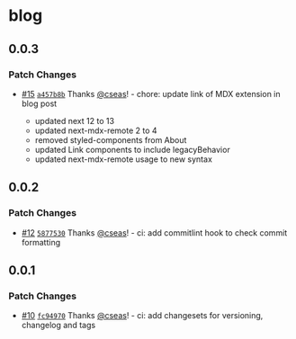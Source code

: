 # blog

## 0.0.3

### Patch Changes

- [#15](https://github.com/cseas/blog/pull/15) [`a457b8b`](https://github.com/cseas/blog/commit/a457b8bbeed3de8dbf0706fb95ef0a0f23d80986) Thanks [@cseas](https://github.com/cseas)! - chore: update link of MDX extension in blog post

  - updated next 12 to 13
  - updated next-mdx-remote 2 to 4
  - removed styled-components from About
  - updated Link components to include legacyBehavior
  - updated next-mdx-remote usage to new syntax

## 0.0.2

### Patch Changes

- [#12](https://github.com/cseas/blog/pull/12) [`5877530`](https://github.com/cseas/blog/commit/5877530ef9c9bd1110a6bce2146e7a386113b2b3) Thanks [@cseas](https://github.com/cseas)! - ci: add commitlint hook to check commit formatting

## 0.0.1

### Patch Changes

- [#10](https://github.com/cseas/blog/pull/10) [`fc94970`](https://github.com/cseas/blog/commit/fc94970df693e10d90084d028f813d478159a70e) Thanks [@cseas](https://github.com/cseas)! - ci: add changesets for versioning, changelog and tags
